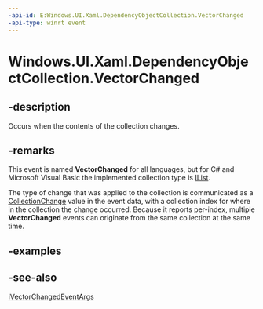 ```yaml
---
-api-id: E:Windows.UI.Xaml.DependencyObjectCollection.VectorChanged
-api-type: winrt event
---
```


<!-- Event syntax
public event Windows.Foundation.Collections.VectorChangedEventHandler VectorChanged<Windows.UI.Xaml.DependencyObject>
-->

# Windows.UI.Xaml.DependencyObjectCollection.VectorChanged

## -description
Occurs when the contents of the collection changes.

## -remarks
This event is named **VectorChanged** for all languages, but for C# and Microsoft Visual Basic the implemented collection type is [IList<T>](https://docs.microsoft.com/dotnet/api/system.collections.generic.ilist-1).

The type of change that was applied to the collection is communicated as a [CollectionChange](../windows.foundation.collections/collectionchange.md) value in the event data, with a collection index for where in the collection the change occurred. Because it reports per-index, multiple **VectorChanged** events can originate from the same collection at the same time.

## -examples

## -see-also
[IVectorChangedEventArgs](../windows.foundation.collections/ivectorchangedeventargs.md)